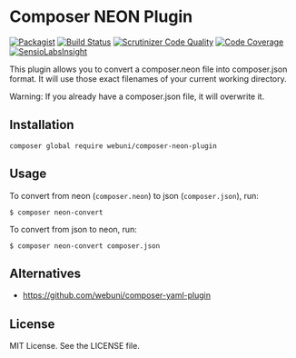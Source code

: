 Composer NEON Plugin
====================

[![Packagist](https://img.shields.io/packagist/v/webuni/composer-neon-plugin.svg?style=flat-square)](https://packagist.org/packages/webuni/composer-neon-plugin)
[![Build Status](https://travis-ci.org/webuni/composer-neon-plugin.svg?branch=master)](https://travis-ci.org/webuni/composer-neon-plugin)
[![Scrutinizer Code Quality](https://scrutinizer-ci.com/g/webuni/composer-neon-plugin/badges/quality-score.png?b=master)](https://scrutinizer-ci.com/g/webuni/composer-neon-plugin/?branch=master)
[![Code Coverage](https://scrutinizer-ci.com/g/webuni/composer-neon-plugin/badges/coverage.png?b=master)](https://scrutinizer-ci.com/g/webuni/composer-neon-plugin/?branch=master)
[![SensioLabsInsight](https://img.shields.io/sensiolabs/i/f0a7af27-8bdf-4213-ac0a-22eeea91f3f6.svg?style=flat-square)](https://insight.sensiolabs.com/projects/f0a7af27-8bdf-4213-ac0a-22eeea91f3f6)

This plugin allows you to convert a composer.neon file into composer.json format.
It will use those exact filenames of your current working directory.

Warning: If you already have a composer.json file, it will overwrite it.

Installation
------------

    composer global require webuni/composer-neon-plugin 

Usage
-----

To convert from neon (`composer.neon`) to json (`composer.json`), run:

    $ composer neon-convert

To convert from json to neon, run:

    $ composer neon-convert composer.json

Alternatives
------------

- https://github.com/webuni/composer-yaml-plugin

License
-------

MIT License. See the LICENSE file.
